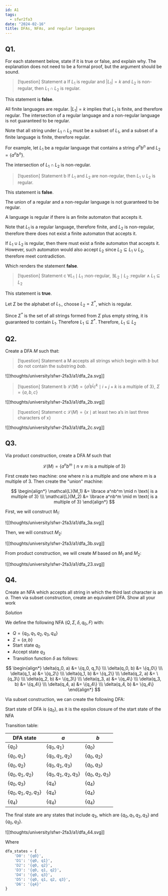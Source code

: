 ```yaml
---
id: A1
tags:
  - sfwr2fa3
date: "2024-02-16"
title: DFAs, NFAs, and regular languages
---
```


## Q1.

For each statement below, state if it is true or false, and explain why. The explanation does not need to be a formal proof, but the argument should be sound.

> [!question] Statement a
> If $L_1$ is regular and $|L_1| = k$ and $L_2$ is non-regular, then $L_1 \cap L_2$ is regular.

This statement is **false**.

All finite languages are regular. $|L_1| = k$ implies that $L_1$ is finite, and therefore regular. The intersection of a regular language and a non-regular language is not guaranteed to be regular.

Note that all string under $L_1 \cap L_2$ must be a subset of $L_1$, and a subset of a finite language is finite, therefore regular.

For example, let $L_1$ be a regular language that contains a string $a^nb^n$ and $L_2 = \{a^nb^n\}$.

The intersection of $L_1 \cap L_2$ is non-regular.

> [!question] Statement b
> If $L_1$ and $L_2$ are non-regular, then $L_1 \cup L_2$ is regular.

This statement is **false**.

The union of a regular and a non-regular language is not guaranteed to be regular.

A language is regular if there is an finite automaton that accepts it.

Note that $L_1$ is a regular language, therefore finite, and $L_2$ is non-regular, therefore there does not exist a finite automaton that accepts it.

If $L_1 \cup L_2$ is regular, then there must exist a finite automaton that accepts it. However, such automaton would also accept $L_2$ since $L_2 \subseteq L_{1} \cup L_2$, therefore meet contradiction.

Which renders the statement **false**.

> [!question] Statement c
> $\forall L_1 \mid L_1 \text{ :non-regular, } \exists L_2 \mid L_2 \text{ :regular} \land L_{1} \subseteq L_{2}$

This statement is **true**.

Let $\Sigma$ be the alphabet of $L_1$., choose $L_2 = \Sigma^{*}$, which is regular.

Since $\Sigma^{*}$ is the set of all strings formed from $\Sigma$ plus empty string, it is guaranteed to contain $L_1$. Therefore $L_1 \subseteq \Sigma^{*}$. Therefore, $L_1 \subseteq L_2$

## Q2.

Create a DFA $M$ such that:

> [!question] Statement a
> M accepts all strings which begin with $b$ but do not contain the substring $bab$.

![[thoughts/university/sfwr-2fa3/a1/dfa_2a.svg]]

> [!question] Statement b
> $\mathcal{L}{(M)} = \lbrace a^ib^jc^k \mid i+j+k \text{ is a multiple of 3} \rbrace$, $\Sigma = \lbrace a,b,c \rbrace$

![[thoughts/university/sfwr-2fa3/a1/dfa_2b.svg]]

> [!question] Statement c
> $\mathcal{L}{(M)} = \lbrace x \mid \text{at least two a's in last three characters of x} \rbrace$

![[thoughts/university/sfwr-2fa3/a1/dfa_2c.svg]]

## Q3.

Via product construction, create a DFA $M$ such that

$$
\mathcal{L}(M) = \{ a^n b^m \mid n \lor m \text{ is a multiple of 3} \}
$$

First create two machine: one where $n$ is a multiple and one where $m$ is a multiple of 3. Then create the "union" machine:

$$
\begin{align*}
\mathcal{L}(M_1) &= \lbrace a^nb^m \mid n \text{ is a multiple of 3} \\\
\mathcal{L}(M_2) &= \lbrace a^nb^m \mid m \text{ is a multiple of 3}
\end{align*}
$$

First, we will construct $M_1$:

![[thoughts/university/sfwr-2fa3/a1/dfa_3a.svg]]

Then, we will construct $M_2$:

![[thoughts/university/sfwr-2fa3/a1/dfa_3b.svg]]

From product construction, we will create $M$ based on $M_1$ and $M_2$:

![[thoughts/university/sfwr-2fa3/a1/dfa_23.svg]]

## Q4.

Create an NFA which accepts all string in which the third last character is an $a$. Then via subset construction, create an equivalent DFA. Show all your work

_Solution_

We define the following NFA $(Q, \Sigma, \delta, q_0, F)$ with:

- $Q = \{q_0, q_1, q_2, q_3, q_4\}$
- $\Sigma = \{a, b\}$
- Start state $q_0$
- Accept state $q_{3}$
- Transition function $\delta$ as follows:

$$
\begin{align*}
\delta(q_0, a) &= \{q_0, q_1\} \\\
\delta(q_0, b) &= \{q_0\} \\\
\delta(q_1, a) &= \{q_2\} \\\
\delta(q_1, b) &= \{q_2\} \\\
\delta(q_2, a) &= \{q_3\} \\\
\delta(q_2, b) &= \{q_3\} \\\
\delta(q_3, a) &= \{q_4\} \\\
\delta(q_3, b) &= \{q_4\} \\\
\delta(q_4, a) &= \{q_4\} \\\
\delta(q_4, b) &= \{q_4\}
\end{align*}
$$

Via subset construction, we can create the following DFA:

Start state of DFA is $\{ q_0 \}$, as it is the epsilon closure of the start state of the NFA

Transition table:

| DFA state    | $a$    | $b$ |
|---------------- | --------------- | --------------- |
| $\{q_{0}\}$    | $\{q_{0}, q_{1}\}$    | $\{q_{0}\}$    |
| $\{q_{0}, q_{1}\}$    | $\{q_{0}, q_{1}, q_{2}\}$    | $\{q_{0},q_{2}\}$    |
| $\{q_{0}, q_{2}\}$    | $\{q_{0}, q_{1}, q_{3}\}$    | $\{q_{0},q_{3}\}$    |
| $\{q_{0}, q_{1}, q_{2}\}$    | $\{q_{0}, q_{1}, q_{2}, q_{3}\}$    | $\{q_{0}, q_{2}, q_{3}\}$    |
| $\{q_{0}, q_{3}\}$    | $\{q_{4}\}$    | $\{q_{4}\}$    |
| $\{q_{0}, q_{1}, q_{2}, q_{3}\}$    | $\{q_{4}\}$    | $\{q_{4}\}$    |
| $\{q_{4}\}$    | $\{q_{4}\}$    | $\{q_{4}\}$    |

The final state are any states that include $q_{3}$, which are $\{q_{0}, q_{1}, q_{2}, q_{3}\}$ and $\{q_{0}, q_{3}\}$.

![[thoughts/university/sfwr-2fa3/a1/dfa_44.svg]]

Where

```python
dfa_states = {
    'D0': '{q0}',
    'D1': '{q0, q1}',
    'D2': '{q0, q2}',
    'D3': '{q0, q1, q2}',
    'D4': '{q0, q3}',
    'D5': '{q0, q1, q2, q3}',
    'D6': '{q4}'
}
```

